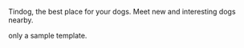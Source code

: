 Tindog, the best place for your dogs. Meet new and interesting dogs nearby.

only a sample template. 
